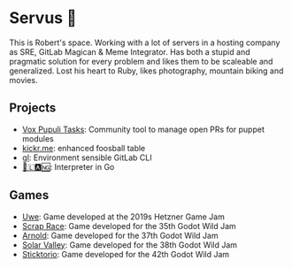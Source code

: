 # Servus 👋

This is Robert's space. Working with a lot of servers in a hosting company as SRE, GitLab Magican & Meme Integrator.
Has both a stupid and pragmatic solution for every problem and likes them to be scaleable and generalized.
Lost his heart to Ruby, likes photography, mountain biking and movies.

## Projects

- [Vox Pupuli Tasks](https://github.com/voxpupuli/vox-pupuli-tasks): Community tool to manage open PRs for puppet modules
- [kickr.me](https://github.com/kickr-me): enhanced foosball table
- [gl](https://github.com/Flipez/gl): Environment sensible GitLab CLI
- [🚀🇱🅰🆖](https://github.com/Flipez/rocket-lang): Interpreter in Go

## Games
- [Uwe](https://github.com/Herzmut-Games/uwe): Game developed at the 2019s Hetzner Game Jam
- [Scrap Race](https://kjarrigan.itch.io/scrap-race): Game developed for the 35th Godot Wild Jam
- [Arnold](https://flipez.itch.io/arnold): Game developed for the 37th Godot Wild Jam
- [Solar Valley](https://flipez.itch.io/solar-valley): Game developed for the 38th Godot Wild Jam
- [Sticktorio](https://flipez.itch.io/sticktorio): Game developed for the 42th Godot Wild Jam